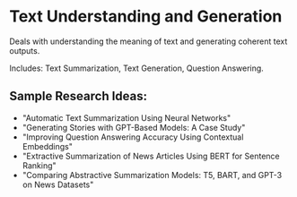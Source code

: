 # Text Understanding and Generation

Deals with understanding the meaning of text and generating coherent text outputs.

Includes: Text Summarization, Text Generation, Question Answering.

## **Sample Research Ideas:**
- "Automatic Text Summarization Using Neural Networks"
- "Generating Stories with GPT-Based Models: A Case Study"
- "Improving Question Answering Accuracy Using Contextual Embeddings"
- "Extractive Summarization of News Articles Using BERT for Sentence Ranking"
- "Comparing Abstractive Summarization Models: T5, BART, and GPT-3 on News Datasets"
